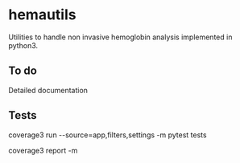 # hemautils

Utilities to handle non invasive hemoglobin analysis implemented in python3. 

## To do
Detailed documentation

## Tests
coverage3 run --source=app,filters,settings -m pytest tests

coverage3 report -m
